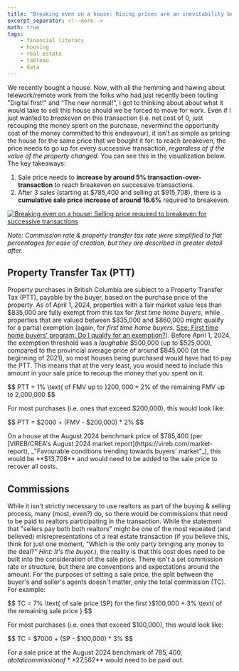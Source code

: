 ```yaml
---
title: "Breaking even on a house: Rising prices are an inevitability because of transaction costs"
excerpt_separator: <!--more-->
math: true
tags:
    - financial literacy
    - housing
    - real estate
    - tableau
    - data
---
```


We recently bought a house. Now, with all the hemming and hawing about telework/remote work from the folks who had just recently been touting "Digital first!" and "The new normal!", I got to thinking about about what it would take to sell this house should we be forced to move for work. Even if I just wanted to _breakeven_ on this transaction (i.e. net cost of 0, just recouping the money spent on the purchase, nevermind the opportunity cost of the money committed to this endeavour), it isn't as simple as pricing the house for the same price that we bought it for: to reach breakeven, the price needs to go up for every successive transaction, _regardless of if the value of the property changed_. You can see this in the visualization below. The key takeaways:

1. Sale price needs to **increase by around 5% transaction-over-transaction** to reach breakeven on successive transactions.
1. After 3 sales (starting at $785,400 and selling at $915,708), there is a **cumulative sale price increase of around 16.6%** required to breakeven.

<div class='tableauPlaceholder' id='viz1727823514785' style='position: relative'><noscript><a href='#'><img alt='Breaking even on a house: Selling price required to breakeven for successive transactions ' src='https:&#47;&#47;public.tableau.com&#47;static&#47;images&#47;2X&#47;2XCK9KJ8D&#47;1_rss.png' style='border: none' /></a></noscript><object class='tableauViz'  style='display:none;'><param name='host_url' value='https%3A%2F%2Fpublic.tableau.com%2F' /> <param name='embed_code_version' value='3' /> <param name='path' value='shared&#47;2XCK9KJ8D' /> <param name='toolbar' value='yes' /><param name='static_image' value='https:&#47;&#47;public.tableau.com&#47;static&#47;images&#47;2X&#47;2XCK9KJ8D&#47;1.png' /> <param name='animate_transition' value='yes' /><param name='display_static_image' value='yes' /><param name='display_spinner' value='yes' /><param name='display_overlay' value='yes' /><param name='display_count' value='yes' /><param name='language' value='en-US' /></object></div>
<script type='text/javascript'>var divElement = document.getElementById('viz1727823514785'); var vizElement = divElement.getElementsByTagName('object')[0]; vizElement.style.width='100%';vizElement.style.height=(divElement.offsetWidth*0.75)+'px'; var scriptElement = document.createElement('script'); scriptElement.src = 'https://public.tableau.com/javascripts/api/viz_v1.js'; vizElement.parentNode.insertBefore(scriptElement, vizElement);</script>

_Note: Commission rate & property transfer tax rate were simplified to flat percentages for ease of creation, but they are described in greater detail after._

<!--more-->

## Property Transfer Tax (PTT)

Property purchases in British Columbia are subject to a Property Transfer Tax (PTT), payable by the buyer, based on the purchase price of the property. As of April 1, 2024, properties with a fair market value less than $835,000 are fully exempt from this tax for _first time home buyers_, while properties that are valued between $835,000 and $860,000 might qualify for a partial exemption (again, for _first time home buyers_. [See: First time home buyers' program: Do I qualify for an exemption?](https://www2.gov.bc.ca/gov/content/taxes/property-taxes/property-transfer-tax/exemptions/first-time-home-buyers#qualify)). Before April 1, 2024, the exemption threshold was a _laughable_ $500,000 (up to $525,000), compared to the provincial average price of around $845,000 (at the beginning of 2021), so most houses being purchased would have had to pay the PTT. This means that at the very least, you would need to include this amount in your sale price to recoup the money that you spent on it.

$$ PTT = 1\% \text{ of FMV up to }$200,000 + 2\% \text{ of the remaining FMV up to }$2,000,000 $$

For most purchases (i.e. ones that exceed $200,000), this would look like:

$$ PTT = $2000 + (FMV - $200,000) * 2\% $$

On a house at the August 2024 benchmark price of $785,400 (per [VIREB/CREA's August 2024 market report](https://vireb.com/market-report), _"Favourable conditions trending towards buyers' market"_), this would be **$13,708** and would need to be added to the sale price to recover all costs.

## Commissions

While it isn't strictly necessary to use realtors as part of the buying & selling process, many (most, even?) do, so there would be commissions that need to be paid to realtors participating in the transaction. While the statement that "sellers pay both both realtors" might be one of the most repeated (and believed) misrepresentations of a real estate transaction (if you believe this, think for just one moment, "Which is the only party bringing any money to the deal?" _Hint: It's the buyer._), the reality is that this cost does need to be built into the consideration of the sale price. There isn't a set commission rate or structure, but there are conventions and expectations around the amount. For the purposes of setting a sale price, the split between the buyer's and seller's agents doesn't matter, only the total commission (TC). For example:

$$ TC = 7\% \text{ of sale price (SP) for the first }$100,000 + 3\% \text{ of the remaining sale price } $$

For most purchases (i.e. ones that exceed $100,000), this would look like:

$$ TC = $7000 + (SP - $100,000) * 3\% $$

For a sale price at the August 2024 benchmark of $785,400, a total commission of **$27,562** would need to be paid out.